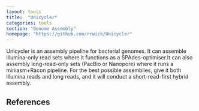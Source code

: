 ```yaml
---
layout: tools
title:  "Unicycler"
categories: tools
section: "Genome Assembly"
homepage: "https://github.com/rrwick/Unicycler"
---
```


Unicycler is an assembly pipeline for bacterial genomes. It can assemble Illumina-only read sets where it functions as a SPAdes-optimiser.It can also assembly long-read-only sets (PacBio or Nanopore) where it runs a miniasm+Racon pipeline. 
For the best possible assemblies, give it both Illumina reads and long reads, and it will conduct a short-read-first hybrid assembly.

## References
